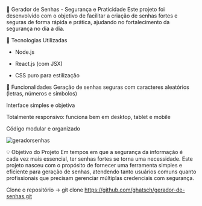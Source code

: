 🔐 Gerador de Senhas - Segurança e Praticidade
Este projeto foi desenvolvido com o objetivo de facilitar a criação de senhas fortes e seguras de forma rápida e prática, ajudando no fortalecimento da segurança no dia a dia.

🚀 Tecnologias Utilizadas
- Node.js

- React.js (com JSX)

- CSS puro para estilização

🎯 Funcionalidades
Geração de senhas seguras com caracteres aleatórios (letras, números e símbolos)

Interface simples e objetiva

Totalmente responsivo: funciona bem em desktop, tablet e mobile

Código modular e organizado


![geradorsenhas](https://github.com/user-attachments/assets/851443d2-06b8-4684-9d77-5dd6d8317118)


💡 Objetivo do Projeto
Em tempos em que a segurança da informação é cada vez mais essencial, ter senhas fortes se torna uma necessidade. Este projeto nasceu com o propósito de fornecer uma ferramenta simples e eficiente para geração de senhas, atendendo tanto usuários comuns quanto profissionais que precisam gerenciar múltiplas credenciais com segurança.

Clone o repositório -> git clone https://github.com/ghatsch/gerador-de-senhas.git
